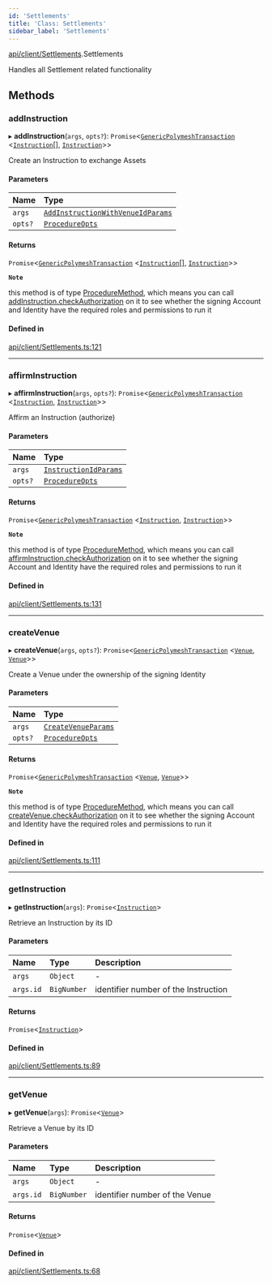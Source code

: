 ```yaml
---
id: 'Settlements'
title: 'Class: Settlements'
sidebar_label: 'Settlements'
---
```


[api/client/Settlements](../../../../modules/API/Client/Settlements/Settlements.md).Settlements

Handles all Settlement related functionality

## Methods

### addInstruction

▸ **addInstruction**(`args`, `opts?`): `Promise`\<[`GenericPolymeshTransaction`](../../../../modules/Types/Types.md#genericpolymeshtransaction) \<[`Instruction`](../../Entities/Instruction/Instruction.md)[], [`Instruction`](../../Entities/Instruction/Instruction.md)\>\>

Create an Instruction to exchange Assets

#### Parameters

| Name    | Type                                                                                                                   |
| :------ | :--------------------------------------------------------------------------------------------------------------------- |
| `args`  | [`AddInstructionWithVenueIdParams`](../../../../modules/API/Procedures/Types/Types.md#addinstructionwithvenueidparams) |
| `opts?` | [`ProcedureOpts`](../../../../interfaces/Types/ProcedureOpts/ProcedureOpts.md)                                         |

#### Returns

`Promise`\<[`GenericPolymeshTransaction`](../../../../modules/Types/Types.md#genericpolymeshtransaction) \<[`Instruction`](../../Entities/Instruction/Instruction.md)[], [`Instruction`](../../Entities/Instruction/Instruction.md)\>\>

**`Note`**

this method is of type [ProcedureMethod](../../../../interfaces/Types/ProcedureMethod/ProcedureMethod.md), which means you can call [addInstruction.checkAuthorization](../../../../interfaces/Types/ProcedureMethod/ProcedureMethod.md#checkauthorization)
on it to see whether the signing Account and Identity have the required roles and permissions to run it

#### Defined in

[api/client/Settlements.ts:121](https://github.com/PolymeshAssociation/polymesh-sdk/blob/2d3ac2aea/src/api/client/Settlements.ts#L121)

---

### affirmInstruction

▸ **affirmInstruction**(`args`, `opts?`): `Promise`\<[`GenericPolymeshTransaction`](../../../../modules/Types/Types.md#genericpolymeshtransaction) \<[`Instruction`](../../Entities/Instruction/Instruction.md), [`Instruction`](../../Entities/Instruction/Instruction.md)\>\>

Affirm an Instruction (authorize)

#### Parameters

| Name    | Type                                                                                                            |
| :------ | :-------------------------------------------------------------------------------------------------------------- |
| `args`  | [`InstructionIdParams`](../../../../interfaces/API/Procedures/Types/InstructionIdParams/InstructionIdParams.md) |
| `opts?` | [`ProcedureOpts`](../../../../interfaces/Types/ProcedureOpts/ProcedureOpts.md)                                  |

#### Returns

`Promise`\<[`GenericPolymeshTransaction`](../../../../modules/Types/Types.md#genericpolymeshtransaction) \<[`Instruction`](../../Entities/Instruction/Instruction.md), [`Instruction`](../../Entities/Instruction/Instruction.md)\>\>

**`Note`**

this method is of type [ProcedureMethod](../../../../interfaces/Types/ProcedureMethod/ProcedureMethod.md), which means you can call [affirmInstruction.checkAuthorization](../../../../interfaces/Types/ProcedureMethod/ProcedureMethod.md#checkauthorization)
on it to see whether the signing Account and Identity have the required roles and permissions to run it

#### Defined in

[api/client/Settlements.ts:131](https://github.com/PolymeshAssociation/polymesh-sdk/blob/2d3ac2aea/src/api/client/Settlements.ts#L131)

---

### createVenue

▸ **createVenue**(`args`, `opts?`): `Promise`\<[`GenericPolymeshTransaction`](../../../../modules/Types/Types.md#genericpolymeshtransaction) \<[`Venue`](../../Entities/Venue/Venue.md), [`Venue`](../../Entities/Venue/Venue.md)\>\>

Create a Venue under the ownership of the signing Identity

#### Parameters

| Name    | Type                                                                                                      |
| :------ | :-------------------------------------------------------------------------------------------------------- |
| `args`  | [`CreateVenueParams`](../../../../interfaces/API/Procedures/Types/CreateVenueParams/CreateVenueParams.md) |
| `opts?` | [`ProcedureOpts`](../../../../interfaces/Types/ProcedureOpts/ProcedureOpts.md)                            |

#### Returns

`Promise`\<[`GenericPolymeshTransaction`](../../../../modules/Types/Types.md#genericpolymeshtransaction) \<[`Venue`](../../Entities/Venue/Venue.md), [`Venue`](../../Entities/Venue/Venue.md)\>\>

**`Note`**

this method is of type [ProcedureMethod](../../../../interfaces/Types/ProcedureMethod/ProcedureMethod.md), which means you can call [createVenue.checkAuthorization](../../../../interfaces/Types/ProcedureMethod/ProcedureMethod.md#checkauthorization)
on it to see whether the signing Account and Identity have the required roles and permissions to run it

#### Defined in

[api/client/Settlements.ts:111](https://github.com/PolymeshAssociation/polymesh-sdk/blob/2d3ac2aea/src/api/client/Settlements.ts#L111)

---

### getInstruction

▸ **getInstruction**(`args`): `Promise`\<[`Instruction`](../../Entities/Instruction/Instruction.md)\>

Retrieve an Instruction by its ID

#### Parameters

| Name      | Type        | Description                          |
| :-------- | :---------- | :----------------------------------- |
| `args`    | `Object`    | -                                    |
| `args.id` | `BigNumber` | identifier number of the Instruction |

#### Returns

`Promise`\<[`Instruction`](../../Entities/Instruction/Instruction.md)\>

#### Defined in

[api/client/Settlements.ts:89](https://github.com/PolymeshAssociation/polymesh-sdk/blob/2d3ac2aea/src/api/client/Settlements.ts#L89)

---

### getVenue

▸ **getVenue**(`args`): `Promise`\<[`Venue`](../../Entities/Venue/Venue.md)\>

Retrieve a Venue by its ID

#### Parameters

| Name      | Type        | Description                    |
| :-------- | :---------- | :----------------------------- |
| `args`    | `Object`    | -                              |
| `args.id` | `BigNumber` | identifier number of the Venue |

#### Returns

`Promise`\<[`Venue`](../../Entities/Venue/Venue.md)\>

#### Defined in

[api/client/Settlements.ts:68](https://github.com/PolymeshAssociation/polymesh-sdk/blob/2d3ac2aea/src/api/client/Settlements.ts#L68)
